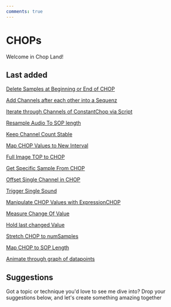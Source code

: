 ```yaml
---
comments: true
--- 
```

# CHOPs

Welcome in Chop Land!

## Last added
[Delete Samples at Beginning or End of CHOP](DeleteSamplesBeginningEndCHOP.md)

[Add Channels after each other into a Sequenz](AddChannelsIntoSequenz.md)

[Iterate through Channels of ConstantChop via Script](IterateThroughConstantChannelsViaScript.md)

[Resample Audio To SOP length](ResampleAudioToSOPLength.md)

[Keep Channel Count Stable](KeepChannelCountStableReplaceCHOP.md)

[Map CHOP Values to New Interval](MapCHOPValuesToNewIntervall.md)

[Full Image TOP to CHOP](FullImageTopToCHOP.md)

[Get Specific Sample From CHOP](GetSpecificSampleFromCHOP.md)

[Offset Single Channel in CHOP](OffsetSingleChannelCHOP.md)

[Trigger Single Sound](TriggerSingleSound.md)

[Manipulate CHOP Values with ExpressionCHOP](ManipulateCHOPValueExpressionCHOP.md)

[Measure Change Of Value](MeasureChangeOfValue.md)

[Hold last changed Value](HoldLastChangedValue.md)

[Stretch CHOP to numSamples](StretchCHOPToNumSamples.md)

[Map CHOP to SOP Length](MapCHOPtoSOPLength.md)

[Animate through graph of datapoints ](AnimateThroughDataPoints.md)

## Suggestions
Got a topic or technique you'd love to see me dive into? Drop your suggestions below, and let's create something amazing together   